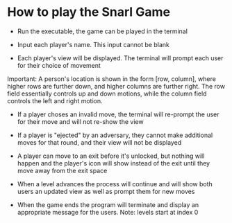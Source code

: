 # How to play the Snarl Game

- Run the executable, the game can be played in the terminal

- Input each player's name. This input cannot be blank

- Each player's view will be displayed. The terminal will prompt each user for their choice of movement

Important: A person's location is shown in the form [row, column], where higher rows are further down, and higher columns are further right. The row field essentially controls up and down motions, while the column field controls the left and right motion.

- If a player choses an invalid move, the terminal will re-prompt the user for their move and will not re-show the view

- If a player is "ejected" by an adversary, they cannot make additional moves for that round, and their view will not be displayed

- A player can move to an exit before it's unlocked, but nothing will happen and the player's icon will show instead of the exit until they move away from the exit space

- When a level advances the process will continue and will show both users an updated view as well as prompt them for new moves

- When the game ends the program will terminate and display an appropriate message for the users. Note: levels start at index 0
